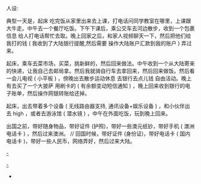 
人设:

典型一天是，起床 吃完饭从家里出来去上课，打电话问同学教室在哪里，上课跟大牛走。中午去一个餐厅吃饭。下午下课后，乘公交车去河边散步，收到一个包裹信息 给人打电话帮忙去取。晚上回家之后，和家人视频聊天一下，然后把他们给我打的钱 ( 我收到了大陆银行提醒,然后需要 操作大陆账户汇款到我的账户 ) 弄过来。

起床，乘车去菜市场，买菜，挑新鲜的，然后回来做法。中午收到一个从大陆寄来的快递，让我自己去邮局拿。然后我就骑自行车去拿回来，然后回来做饭。然后看一会儿电视 ( 小平板 ) ，傍晚出去散步运动休息 去银行去点儿钱 自由活动。晚上有去买了一个大披萨 用刷卡的 ( 有余额变动短信通知 ) ，晚上回来收到银行的电子账单，然后操作网银转账给还掉。

起床，出去带着多个设备 ( 无线路由器支持, 通讯设备+娱乐设备 ) ，和小伙伴出去 high ，或者去游泳馆 ( 潜水镜 ) ，中午在外面吃饭，玩到晚上回来。

出国之前，带好随身物品，带好证件 (护照)，带好一些澳元纸钞，带好手机 ( 澳洲电话卡 ) ，然后过来澳洲。 // 回国时候，带好证件 (身份证)，带好电话卡 ( 国内电话卡 )，带好一些人民币，网络弄好，然后过来大陆。

[-](https://github.com/7900ms/000nottheater_deserted_systemsoftware/tree/master/supplementary/Zhihua#兴趣爱好)

[-](#大陆账户-操作一：通过支付宝汇款，操作二：通过网银汇款。选一个就可以，最终我的本地账户收到余额变动通知)

-
